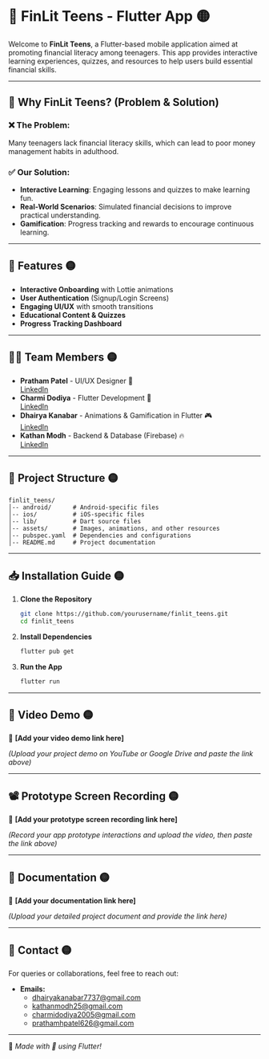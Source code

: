 # 📱 FinLit Teens - Flutter App 🟡

Welcome to **FinLit Teens**, a Flutter-based mobile application aimed at promoting financial literacy among teenagers. This app provides interactive learning experiences, quizzes, and resources to help users build essential financial skills.

---

## 🌟 Why FinLit Teens? (Problem & Solution)
### ❌ The Problem:
Many teenagers lack financial literacy skills, which can lead to poor money management habits in adulthood.

### ✅ Our Solution:
- **Interactive Learning**: Engaging lessons and quizzes to make learning fun.
- **Real-World Scenarios**: Simulated financial decisions to improve practical understanding.
- **Gamification**: Progress tracking and rewards to encourage continuous learning.

---

## 🚀 Features 🟡
- **Interactive Onboarding** with Lottie animations
- **User Authentication** (Signup/Login Screens)
- **Engaging UI/UX** with smooth transitions
- **Educational Content & Quizzes**
- **Progress Tracking Dashboard**

---

## 👨‍💻 Team Members 🟡
- **Pratham Patel** - UI/UX Designer 🎨  
  [LinkedIn](https://www.linkedin.com/in/pratham-patel-200047207/)
- **Charmi Dodiya** - Flutter Development 📱  
  [LinkedIn](https://www.linkedin.com/in/charmi-dodiya-150a99287/)
- **Dhairya Kanabar** - Animations & Gamification in Flutter 🎮  
  [LinkedIn](https://www.linkedin.com/in/dhairya-kanabar-411990294/)
- **Kathan Modh** - Backend & Database (Firebase) 🔥  
  [LinkedIn](https://www.linkedin.com/in/kathan-modh-b42b14225/)

---

## 📂 Project Structure 🟡
```
finlit_teens/
│-- android/      # Android-specific files
│-- ios/          # iOS-specific files
│-- lib/          # Dart source files
│-- assets/       # Images, animations, and other resources
│-- pubspec.yaml  # Dependencies and configurations
│-- README.md     # Project documentation
```

---

## 📥 Installation Guide 🟡
1. **Clone the Repository**
   ```bash
   git clone https://github.com/yourusername/finlit_teens.git
   cd finlit_teens
   ```

2. **Install Dependencies**
   ```bash
   flutter pub get
   ```

3. **Run the App**
   ```bash
   flutter run
   ```

---

## 🎥 Video Demo 🟡
📌 **[Add your video demo link here]**

*(Upload your project demo on YouTube or Google Drive and paste the link above)*

---

## 📽️ Prototype Screen Recording 🟡
📌 **[Add your prototype screen recording link here]**

*(Record your app prototype interactions and upload the video, then paste the link above)*

---

## 📄 Documentation 🟡
📌 **[Add your documentation link here]**

*(Upload your detailed project document and provide the link here)*

---

## 📧 Contact 🟡
For queries or collaborations, feel free to reach out:
- **Emails:**
  - dhairyakanabar7737@gmail.com
  - kathanmodh25@gmail.com
  - charmidodiya2005@gmail.com
  - prathamhpatel626@gmail.com

---

🔹 *Made with 💛 using Flutter!*

